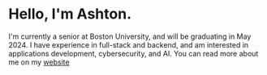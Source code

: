 # Hello, I'm Ashton.
I'm currently a senior at Boston University, and will be graduating in May 2024. I have experience in full-stack and backend, and am interested in applications development, cybersecurity, and AI. You can read more about me on my [website](https://iamashtonfox.github.io/)